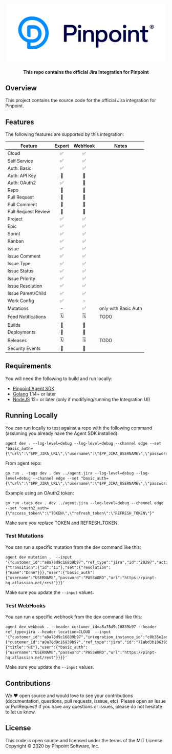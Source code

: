 <div align="center">
	<img width="500" src=".github/logo.svg" alt="pinpt-logo">
</div>

<p align="center" color="#6a737d">
	<strong>This repo contains the official Jira integration for Pinpoint</strong>
</p>


## Overview

This project contains the source code for the official Jira integration for Pinpoint.

## Features

The following features are supported by this integration:

| Feature             | Export | WebHook | Notes                         |
|---------------------|:------:|:-------:|-------------------------------|
| Cloud               |   ✅   |    ✅   |                              |
| Self Service        |   ✅   |    ✅   |                              |
| Auth: Basic         |   ✅   |    ✅   |                              |
| Auth: API Key       |   🛑   |    🛑   |                              |
| Auth: OAuth2        |   ✅   |    🛑   |                              |
| Repo                |   🛑   |    🛑   |                              |
| Pull Request        |   🛑   |    🛑   |                              |
| Pull Comment        |   🛑   |    🛑   |                              |
| Pull Request Review |   🛑   |    🛑   |                              |
| Project             |   ✅   |    ✅   |                              |
| Epic                |   ✅   |    ✅   |                              |
| Sprint              |   ✅   |    ✅   |                              |
| Kanban              |   ✅   |    ✅   |                              |
| Issue               |   ✅   |    ✅   |                              |
| Issue Comment       |   ✅   |    ✅   |                              |
| Issue Type          |   ✅   |    ✅   |                              |
| Issue Status        |   ✅   |    ✅   |                              |
| Issue Priority      |   ✅   |    ✅   |                              |
| Issue Resolution    |   ✅   |    ✅   |                              |
| Issue Parent/Child  |   ✅   |    ✅   |                              |
| Work Config         |   ✅   |    -    |                              |
| Mutations           |   -    |    ✅   | only with Basic Auth         |
| Feed Notifications  |   🗓   |    🗓   | TODO                         |
| Builds              |   🛑   |    🛑   |                              |
| Deployments         |   🛑   |    🛑   |                              |
| Releases            |   🗓   |    🗓   | TODO                         |
| Security Events     |   🛑   |    🛑   |                              |

## Requirements

You will need the following to build and run locally:

- [Pinpoint Agent SDK](https://github.com/pinpt/agent)
- [Golang](https://golang.org) 1.14+ or later
- [NodeJS](https://nodejs.org) 12+ or later (only if modifying/running the Integration UI)

## Running Locally

You can run locally to test against a repo with the following command (assuming you already have the Agent SDK installed):

```
agent dev . --log-level=debug --log-level=debug --channel edge --set "basic_auth={\"url\":\"$PP_JIRA_URL\",\"username\":\"$PP_JIRA_USERNAME\",\"password\":\"$PP_JIRA_PASSWORD\"}"
```

From agent repo:

```
go run . -tags dev . dev ../agent.jira --log-level=debug --log-level=debug --channel edge --set "basic_auth={\"url\":\"$PP_JIRA_URL\",\"username\":\"$PP_JIRA_USERNAME\",\"password\":\"$PP_JIRA_PASSWORD\"}"
```

Example using an OAuth2 token:

```
go run -tags dev . dev ../agent.jira --log-level=debug --channel edge --set "oauth2_auth={\"access_token\":\"TOKEN\",\"refresh_token\":\"REFRESH_TOKEN\"}"
```

Make sure you replace TOKEN and REFRESH_TOKEN.

### Test Mutations

You can run a specific mutation from the dev command like this:

```
agent dev mutation .  --input '{"customer_id":"a8a78d9c16839b97","ref_type":"jira","id":"20297","action":"update","model":"work.Issue","payload":{"transition":{"id":"11"},"set":{"resolution":{"name":"Done"}}},"user":{"basic_auth":{"username":"USERNAME","password":"PASSWORD","url":"https://pinpt-hq.atlassian.net/rest"}}}'
```

Make sure you update the `--input` values.

### Test WebHooks

You can run a specific webhook from the dev command like this:

```
agent dev webhook . --header customer_id=a8a78d9c16839b97 --header ref_type=jira --header location=CLOUD  --input '{"customer_id":"a8a78d9c16839b97","integration_instance_id":"c0b35e2adea4fd37","id":"1234","payload":{"customer_id":"a8a78d9c16839b97","ref_type":"jira","id":"71abd3b10639575c","action":"update","model":"work.Issue","payload":{"title":"Hi"},"user":{"basic_auth":{"username":"USERNAME","password":"PASSWORD","url":"https://pinpt-hq.atlassian.net/rest"}}}}'
```

Make sure you update the `--input` values.


## Contributions

We ♥️ open source and would love to see your contributions (documentation, questions, pull requests, isssue, etc). Please open an Issue or PullRequest!  If you have any questions or issues, please do not hesitate to let us know.

## License

This code is open source and licensed under the terms of the MIT License. Copyright &copy; 2020 by Pinpoint Software, Inc.
